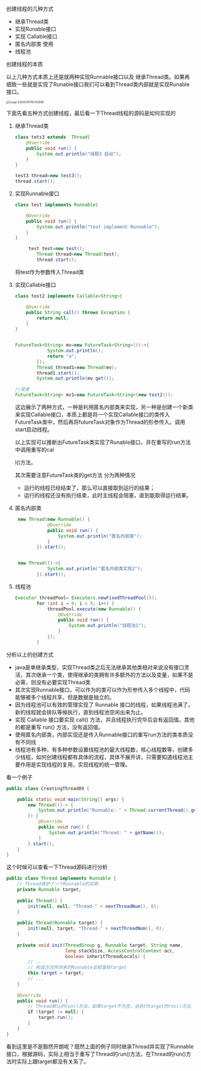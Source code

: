 创建线程的几种方式

- 继承Thread类
- 实现Runable接口
- 实现 Callable接口
- 匿名内部类  使用
- 线程池

创建线程的本质

以上几种方式本质上还是就两种实现Runnable接口以及 继承Thread类。如果再细致一些就是实现了Runable接口我们可以看到Thread类内部就是实现Runable接口。

<img src="C:\Users\caopeng\AppData\Roaming\Typora\typora-user-images\image-20200310192142885.png" alt="image-20200310192142885" style="zoom:50%;" />

下面先看五种方式创建线程，最后看一下Thread线程的源码是如何实现的

1. 继承Thread类

   ```java
   class tets3 extends  Thread{
       @Override
       public void run() {
           System.out.println("线程3 启动");
       }
   }
   
   test3 thread=new test3();
   thread.start();
   ```

2. 实现Runnable接口

   ```java
   class test implements Runnable{
   
       @Override
       public void run() {
           System.out.println("test implement Runnable");
       }
   }
   
   		test test=new test();
           Thread thread=new Thread(test);
           thread.start();
   ```

   将test作为参数传入Thread类

   

3. 实现Callable接口

   ```java
   class test2 implements Callable<String>{
   
       @Override
       public String call() throws Exception {
           return null;
       }
   }
   
   
   FutureTask<String> mv=new FutureTask<String>(()->{
               System.out.println();
               return "a";
           });
           Thread thread1=new Thread(mv);
           thread1.start();
           System.out.println(mv.get());
   
   //或者
   FutureTask<String> mv1=new FutureTask<String>(new test2());
   ```

   这边展示了两种方式，一种是利用匿名内部类来实现，另一种是创建一个新类来实现Callable接口，本质上都是将一个实现Callable接口的类传入FutureTask类中，然后再将futureTask对象作为Thread的形参传入。调用start启动线程。

   以上实现可以推断出FutureTask类实现了Runable接口，并在重写的run方法中调用重写的cal

   l()方法。

   其次需要注意FutureTask类的get方法 分为两种情况

   - 运行的线程已经结束了，那么可以直接取到运行的结果；
   - 运行的线程还没有执行结束，此时主线程会阻塞，直到能取得运行结果。

   

4. 匿名内部类

   ```java
    new Thread(new Runnable() {
               @Override
               public void run() {
                   System.out.println("匿名内部类");
               }
           }).start();
   
   
    new Thread(()->{
               System.out.println("匿名内部类实现2");
           }).start();
   ```

5. 线程池

   ```java
   Executor threadPool= Executors.newFixedThreadPool(5);
           for (int i = 0; i < 5; i++) {
               threadPool.execute(new Runnable() {
                   @Override
                   public void run() {
                       System.out.println("线程池1");
                   }
               });
           }
   ```

分析以上的创建方式

- java是单继承类型，实现Thread类之后无法继承其他类相对来说没有接口灵活，其次继承一个类，使得继承的类拥有许多额外的方法以及变量，如果不是必需，则没有必要实现Thread类
- 其次实现Runnable接口，可以作为的类可以作为形参传入多个线程中，代码能够被多个线程共享，但是数据是独立的。
- 因为线程池可以有效的管理实现了 Runnable 接口的线程，如果线程池满了，新的线程就会排队等候执行，直到线程池空闲出来为止。
- 实现 Callable 接口要实现 call() 方法，并且线程执行完毕后会有返回值。其他的都是重写 run() 方法，没有返回值。
- 使用匿名内部类，内部实现还是传入Runnable接口的重写run方法的类本质没有不同线
- 线程池有多种，有多种参数设置线程池的最大线程数，核心线程数等，创建多少线程，如何创建线程都有具体的流程，具体不展开讲，只需要知道线程池主要作用是实现线程的复用，实现线程的统一管理。



看一个例子

```java
public class CreatingThread09 {

    public static void main(String[] args) {
        new Thread(()-> {
            System.out.println("Runnable: " + Thread.currentThread().getName());
        }) {
            @Override
            public void run() {
                System.out.println("Thread: " + getName());
            }
        }.start();
    }
}
```

这个时候可以查看一下Thread源码进行分析

```java
public class Thread implements Runnable {
    // Thread维护了一个Runnable的实例
    private Runnable target;
    
    public Thread() {
        init(null, null, "Thread-" + nextThreadNum(), 0);
    }
    
    public Thread(Runnable target) {
        init(null, target, "Thread-" + nextThreadNum(), 0);
    }
    
    private void init(ThreadGroup g, Runnable target, String name,
                      long stackSize, AccessControlContext acc,
                      boolean inheritThreadLocals) {
        // ...
        // 构造方法传进来的Runnable会赋值给target
        this.target = target;
        // ...
    }
    
    @Override
    public void run() {
        // Thread默认的run()方法，如果target不为空，会执行target的run()方法
        if (target != null) {
            target.run();
        }
    }
}
```

看到这里是不是豁然开朗呢？既然上面的例子同时继承Thread并实现了Runnable接口，根据源码，实际上相当于重写了Thread的run()方法，在Thread的run()方法时实际上跟target都没有关系了。